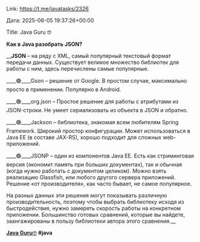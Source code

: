 Link: https://t.me/javatasks/2326

Дата: 2025-06-05 19:37:26+00:00

Title: Java Guru 🤓

**Как в Java разобрать JSON?**

__**JSON** – на ряду с XML, самый популярный текстовый
формат передачи данных. Существует великое множество
библиотек для работы с ним, здесь перечислены самые
популярные.

____🟢____Gson – решение от Google. В простом случае,
максимально просто в применении. Популярно в Android.

____🟢____org.json – Простое решение для работы с атрибутами
из JSON-строки. Не умеет сериализовать из объекта в JSON и
обратно.

____🟢____Jackson – библиотека, знакомая всем любителям
Spring Framework. Широкий простор конфигурации. Может
использоваться в Java EE (в составе JAX-RS), хорошо подходит
для сложных web-приложений.

____🟢____JSONP – один из компонентов Java EE. Есть как
стриминговая версия (экономит память при больших
документах), так и обычная (когда нужно работать с
документом целиком). Можно взять реализацию Glassfish, или
любого другого сервера приложений. Решение «от
производителя», как часто бывает, не самое популярное.

На разных данных эти решения могут показывать различную
производительность, поэтому чтобы выбрать библиотеку исходя
из быстродействия, нужно замерять скорость работы на
конкретном приложении. Большинство готовых сравнений,
которые вы найдете, заангажированы в пользу библиотеки
автора этого сравнения.__

[**Java Guru**🤓](https://t.me/javatasks) **#java**


